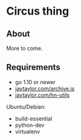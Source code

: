 # Circus thing

## About

More to come.

## Requirements

* go 1.10 or newer
* [jaytaylor.com/archive.is](https://jaytaylor.com/archive.is)
* [jaytaylor.com/hn-utils](jaytaylor.com/hn-utils)

Ubuntu/Debian:

* build-essential
* python-dev
* virtualenv

